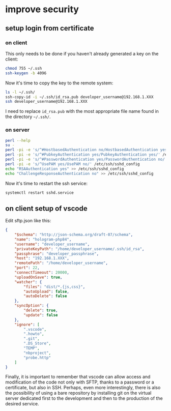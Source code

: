 # improve security

## setup login from certificate

### on client

This only needs to be done if you haven't already generated a key on the client:

```bash
chmod 755 ~/.ssh
ssh-keygen -b 4096
```

Now it's time to copy the key to the remote system:

```bash
ls -l ~/.ssh/
ssh-copy-id -i ~/.ssh/id_rsa.pub developer_username@192.168.1.XXX
ssh developer_username@192.168.1.XXX
```

I need to replace `id_rsa.pub` with the most appropriate file name found in the directory `~/.ssh/`.

### on server

```bash
perl --help
su -
perl -pi -e 's/^#HostbasedAuthentication no/HostbasedAuthentication yes/' /etc/ssh/sshd_config
perl -pi -e 's/^#PubkeyAuthentication yes/PubkeyAuthentication yes/' /etc/ssh/sshd_config
perl -pi -e 's/^#PasswordAuthentication yes/PasswordAuthentication no/' /etc/ssh/sshd_config
perl -pi -e 's/^UsePAM yes/UsePAM no/' /etc/ssh/sshd_config
echo "RSAAuthentication yes" >> /etc/ssh/sshd_config
echo "ChallengeResponseAuthentication no" >> /etc/ssh/sshd_config
```

Now it's time to restart the ssh service:

```bash
systemctl restart sshd.service
```

## on client setup of vscode

Edit sftp.json like this:

```json
{
    "$schema": "http://json-schema.org/draft-07/schema",
    "name": "hologram-php84",
    "username": "developer_username",
    "privateKeyPath": "/home/developer_username/.ssh/id_rsa",
    "passphrase": "developer_passphrase",
    "host": "192.168.1.XXX",
    "remotePath": "/home/developer_username",
    "port": 22,
    "connectTimeout": 20000,
    "uploadOnSave": true,
    "watcher": {
        "files": "dist/*.{js,css}",
        "autoUpload": false,
        "autoDelete": false
    },
    "syncOption": {
        "delete": true,
        "update": false
    },
    "ignore": [
        ".vscode",
        ".howto",
        ".git",
        ".DS_Store",
        "TEMP",
        "nbproject",
        "probe.http"
    ]
}
```

Finally, it is important to remember that vscode can allow access and modification of the code not only with SFTP, thanks to a password or a certificate, but also in SSH. Perhaps, even more interestingly, there is also the possibility of using a bare repository by installing git on the virtual server dedicated first to the development and then to the production of the desired service.
